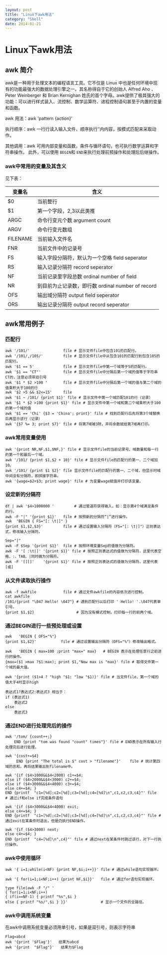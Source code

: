 ```yaml
---
layout: post
title: "Linux下awk用法"
category: "Shell"
date: 2014-01-21
---
```


# Linux下awk用法

## awk 简介
awk是一种用于处理文本的编程语言工具。它不仅是 Linux 中也是任何环境中现有的功能最强大的数据处理引擎之一。其名称得自于它的创始人 Alfred Aho 、Peter Weinberger 和 Brian Kernighan 姓氏的首个字母。awk提供了极其强大的功能：可以进行样式装入、流控制、数学运算符、进程控制语句甚至于内置的变量和函数。

awk 用法：awk 'pattern {action}'

执行顺序：awk 一行行读入输入文件，顺序执行‘’内内容，按模式匹配来采取动作。

其他调用：awk 可用内部变量和函数，条件与循环语句，也可执行数学运算和字符串操作。
此外，可以使用 `BEGIN`和 `END`来执行处理前预操作和处理后后继操作。

### awk中常用的变量及其含义
见下表：

|变量名|含义|
|-----|----|
|$0|当前整行|
|$1|第一个字段，$2,$3以此类推|
|ARGC|命令行变元个数 argument count|
|ARGV|命令行变元数组|
|FILENAME|当前输入文件名|
|FNR|当前文件中的记录号|
|FS|输入字段分隔符，默认为一个空格 field seperator|
|RS|输入记录分隔符 record seperator|
|NF|当前记录里字段总数 ordinal number of field|
|NR|到目前为止记录数，即行数 ordinal number of record|
|OFS|输出域分隔符 output field seperator|
|ORS|输出记录分隔符 output record seperator|

## awk常用例子

### 匹配行
    awk '/101/'               file # 显示文件file中包含101的匹配行。
    awk '/101/,/105/'         file # 显示文件file中从包含101的匹配行到包含105的匹配行。
    awk '$1 == 5'             file # 显示文件file中第一个域等于5的匹配行。
    awk '$1 == "CT"'          file # 显示文件file中分隔后第一个域的值等于字符串CT的，注意必须带双引号
    awk '$1 * $2 >100 '       file # 显示文件file中分隔后第一个域的值与第二个域的值乘积大于100的行
    awk '$2 >5 && $2<=15'     file
    awk '$1 ~ /101/ {print $1}' file # 显示文件中第一个域匹配101的行（记录）
    awk '$1 * $2 >100 {print $1}' file # 显示文件中第一个域和第二个域乘积大于100的第一个域的值
    awk '$1 == 'Chi' {$3 = 'China'; print}' file # 找到匹配行后先将第3个域替换后再显示该行（记录）
    awk '{$7 %= 3; print $7}' file # 将第7域被3除，并将余数赋给第7域再打印。

### awk常用变量使用
    awk '{print NR,NF,$1,$NF,}' file # 显示文件file的当前记录号、域数量和每一行的第一个和最后一个域。
    awk '/101/ {print $1,$2 + 10}' file # 显示文件file的匹配行的第一、二个域加10。
    awk '/101/ {print $1 $2}' file 显示文件file的匹配行的第一、二个域，但显示时域中间没有分隔符，即拼接字符串。
    awk '{wage=$2+$3; print wage}' file # 为变量wage赋值并打印该变量。

### 设定新的分隔符

    df | awk '$4>1000000 '         # 通过管道符获得输入，如：显示第4个域满足条件的行。
    awk -F "|" '{print $1}'   file # 按照新的分隔符“|”进行操作。
    awk  'BEGIN { FS="[: \t|]" }
    {print $1,$2,$3}'         file # 通过设置输入分隔符（FS="[: \t|]"）正则表达式，修改输入分隔符。

    Sep="|"
    awk -F $Sep '{print $1}'  file # 按照环境变量Sep的值做为分隔符。
    awk -F '[ :\t|]' '{print $1}' file # 按照正则表达式的值做为分隔符，这里代表空格、:、TAB、|同时做为分隔符。
    awk -F '[][]'    '{print $1}' file # 按照正则表达式的值做为分隔符，这里代表[或]

### 从文件读取执行操作

    awk -f awkfile            file # 通过文件awkfile的内容依次进行控制。
    cat awkfile
    /101/{print "\047 Hello! \047"} # 遇到匹配行以后打印 ' Hello! '.\047代表单引号。
    {print $1,$2}                   # 因为没有模式控制，打印每一行的前两个域。

### 通过BEGIN进行一些预处理或设置

    awk   'BEGIN { OFS="%"}
    {print $1,$2}'           file # 通过设置输出分隔符（OFS="%"）修改输出格式。

    awk   'BEGIN { max=100 ;print "max=" max}   # BEGIN 表示在处理任意行之前进行的操作。
    {max=($1 >max ?$1:max); print $1,"Now max is "max}' file # 取得文件第一个域的最大值。

    awk '{print ($1>4 ? "high "$1: "low "$1)}' file # 当文件file，第一个域的值大于4时显示high

    表达式1?表达式2:表达式3 相当于：
    if (表达式1)
        表达式2
    else
        表达式3

### 通过END进行处理完后的操作

    awk '/tom/ {count++;}
        END {print "tom was found "count" times"}' file # END表示在所有输入行处理完后进行处理。

    awk '{cost+=$4}
         END {print "The total is $" cost > "filename"}'    file # 统计第四域的总和，再将结果输出到filename中。

    awk '{if ($4>1000&&$4<2000) c1+=$4;
    else if ($4>2000&&$4<3000) c2+=$4;
    else if ($4>3000&&$4<4000) c3+=$4;
    else c4+=$4; }
    END {printf  "c1=[%d];c2=[%d];c3=[%d];c4=[%d]\n",c1,c2,c3,c4}"' file  # 通过if和else if完成条件语句

    awk '{if ($4>3000&&$4<4000) exit;
    else c4+=$4; }
    END {printf  "c1=[%d];c2=[%d];c3=[%d];c4=[%d]\n",c1,c2,c3,c4}"' file # 通过exit在某条件时退出，但是仍执行END操作。

    awk '{if ($4>3000) next;
    else c4+=$4; }
    END {printf  "c4=[%d]\n",c4}"' file # 通过next在某条件时跳过该行，对下一行执行操作。


### awk中使用循环

    awk '{ i=1;while(i<NF) {print NF,$i;i++}}' file # 通过while语句实现循环。

    awk '{ for(i=1;i<NF;i++) {print NF,$i}}'   file # 通过for语句实现循环。

    type file|awk -F "/" '
    { for(i=1;i<NF;i++)
    { if(i==NF-1) { printf "%s",$i }
    else { printf "%s/",$i } }}'               # 显示一个文件的全路径。


### awk中调用系统变量

在awk中调用系统变量必须用单引号，如果是双引号，则表示字符串

    Flag=abcd
    awk '{print '$Flag'}'   结果为abcd
    awk '{print  "$Flag"}'   结果为$Flag
